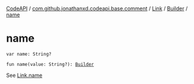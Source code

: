[CodeAPI](../../../index.md) / [com.github.jonathanxd.codeapi.base.comment](../../index.md) / [Link](../index.md) / [Builder](index.md) / [name](.)

# name

`var name: String?`

`fun name(value: String?): `[`Builder`](index.md)

See [Link.name](../name.md)

